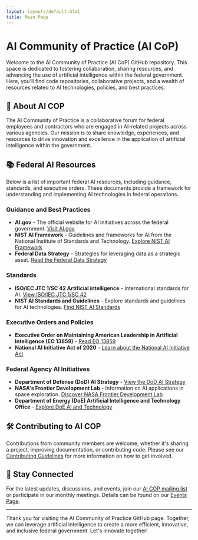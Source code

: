 ```yaml
---
layout: layouts/default.html
title: Main Page
---
```


# AI Community of Practice (AI CoP)

Welcome to the AI Community of Practice (AI CoP) GitHub repository. This space is dedicated to fostering collaboration, sharing resources, and advancing the use of artificial intelligence within the federal government. Here, you'll find code repositories, collaborative projects, and a wealth of resources related to AI technologies, policies, and best practices.

## 🌟 About AI COP

The AI Community of Practice is a collaborative forum for federal employees and contractors who are engaged in AI-related projects across various agencies. Our mission is to share knowledge, experiences, and resources to drive innovation and excellence in the application of artificial intelligence within the government.

## 📚 Federal AI Resources

Below is a list of important federal AI resources, including guidance, standards, and executive orders. These documents provide a framework for understanding and implementing AI technologies in federal operations.

### Guidance and Best Practices
  - **AI.gov** - The official website for AI initiatives across the federal government. [Visit AI.gov](https://www.ai.gov/)
  - **NIST AI Framework** - Guidelines and frameworks for AI from the National Institute of Standards and Technology. [Explore NIST AI Framework](https://www.nist.gov/ai)
  - **Federal Data Strategy** - Strategies for leveraging data as a strategic asset. [Read the Federal Data Strategy](https://strategy.data.gov/)

### Standards
  - **ISO/IEC JTC 1/SC 42 Artificial intelligence** - International standards for AI. [View ISO/IEC JTC 1/SC 42](https://www.iso.org/committee/6794475.html)
  - **NIST AI Standards and Guidelines** - Explore standards and guidelines for AI technologies. [Find NIST AI Standards](https://www.nist.gov/topics/artificial-intelligence/standards-and-guidelines)

### Executive Orders and Policies
  - **Executive Order on Maintaining American Leadership in Artificial Intelligence (EO 13859)** - [Read EO 13859](https://www.federalregister.gov/documents/2019/02/14/2019-02544/maintaining-american-leadership-in-artificial-intelligence)
  - **National AI Initiative Act of 2020** - [Learn about the National AI Initiative Act](https://www.congress.gov/bill/116th-congress/house-bill/6216/text)

### Federal Agency AI Initiatives
  - **Department of Defense (DoD) AI Strategy** - [View the DoD AI Strategy](https://www.ai.mil/docs/Summary_of_the_2018_DoD_AI_Strategy.pdf)
  - **NASA's Frontier Development Lab** - Information on AI applications in space exploration. [Discover NASA Frontier Development Lab](https://frontierdevelopmentlab.org/)
  - **Department of Energy (DoE) Artificial Intelligence and Technology Office** - [Explore DoE AI and Technology](https://www.energy.gov/aito/artificial-intelligence-and-technology-office)

## 🛠️ Contributing to AI COP

Contributions from community members are welcome, whether it's sharing a project, improving documentation, or contributing code. Please see our [Contributing Guidelines](CONTRIBUTING.md) for more information on how to get involved.

## 📢 Stay Connected

For the latest updates, discussions, and events, join our [AI COP mailing list](mailto:ai-cop@listserv.gov) or participate in our monthly meetings. Details can be found on our [Events Page](EVENTS.md).

---

Thank you for visiting the AI Community of Practice GitHub page. Together, we can leverage artificial intelligence to create a more efficient, innovative, and inclusive federal government. Let's innovate together!
